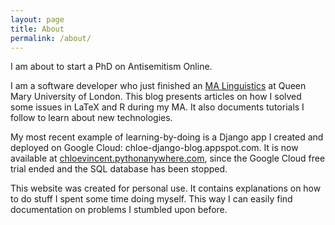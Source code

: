 ```yaml
---
layout: page
title: About
permalink: /about/
---
```


I am about to start a PhD on Antisemitism Online.

I am a software developer who just finished an [MA Linguistics][ma-github] at Queen Mary University of London. 
This blog presents articles on how I solved some issues in LaTeX and R during my MA.
It also documents tutorials I follow to learn about new technologies.

My most recent example of learning-by-doing is a Django app I created and deployed on Google Cloud: chloe-django-blog.appspot.com. 
It is now available at [chloevincent.pythonanywhere.com][cv-pa], since the Google Cloud free trial ended and the SQL database has been stopped.

This website was created for personal use. It contains explanations on how to do stuff I spent some time doing myself. This way I can easily find documentation on problems I stumbled upon before.

[ma-github]:https://github.com/ChloeVincent/MA-Linguistics
[chloe-django-blog]:http://chloe-django-blog.appspot.com/
[cv-pa]: http://chloevincent.pythonanywhere.com/